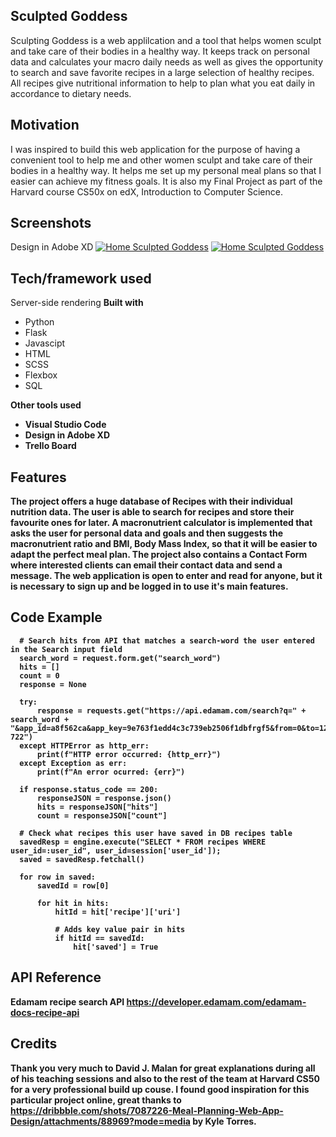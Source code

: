 ## Sculpted Goddess
 Sculpting Goddess is a web applilcation and a tool that helps women sculpt and take care of their bodies in a healthy way. It keeps track on personal data and calculates your macro daily needs as well as gives the opportunity to search and save favorite recipes in a large selection of healthy recipes. All recipes give nutritional information to help to plan what you eat daily in accordance to dietary needs.

## Motivation
I was inspired to build this web application for the purpose of having a convenient tool to help me and other women sculpt and take care of their bodies in a healthy way. It helps me set up my personal meal plans so that I easier can achieve my fitness goals. It is also my Final Project as part of the Harvard course CS50x on edX, Introduction to Computer Science.
 
## Screenshots
Design in Adobe XD
[![Home Sculpted Goddess](https://github.com/Bjornhona/Sculpted_goddess/blob/master/static/images/screen_shot.png)](https://github.com/Bjornhona/Sculpted_goddess/blob/master/static/images/screen_shot.png)
[![Home Sculpted Goddess](https://github.com/Bjornhona/Sculpted_goddess/blob/master/static/images/screen_shot_2.png)](https://github.com/Bjornhona/Sculpted_goddess/blob/master/static/images/screen_shot_2.png)

## Tech/framework used
Server-side rendering
<b>Built with</b>
- Python
- Flask
- Javascipt
- HTML
- SCSS
- Flexbox
- SQL

<b>Other tools used<b>
- Visual Studio Code
- Design in Adobe XD
- Trello Board

## Features
The project offers a huge database of Recipes with their individual nutrition data. The user is able to search for recipes and store their favourite ones for later. A macronutrient calculator is implemented that asks the user for personal data and goals and then suggests the macronutrient ratio and BMI, Body Mass Index, so that it will be easier to adapt the perfect meal plan. The project also contains a Contact Form where interested clients can email their contact data and send a message. The web application is open to enter and read for anyone, but it is necessary to sign up and be logged in to use it's main features.

## Code Example
```
  # Search hits from API that matches a search-word the user entered in the Search input field
  search_word = request.form.get("search_word")
  hits = []
  count = 0
  response = None

  try:
      response = requests.get("https://api.edamam.com/search?q=" + search_word + "&app_id=a8f562ca&app_key=9e763f1edd4c3c739eb2506f1dbfrgf5&from=0&to=12&calories=591-722")
  except HTTPError as http_err:
      print(f"HTTP error occurred: {http_err}")
  except Exception as err:
      print(f"An error ocurred: {err}")

  if response.status_code == 200:
      responseJSON = response.json()
      hits = responseJSON["hits"]
      count = responseJSON["count"]

  # Check what recipes this user have saved in DB recipes table
  savedResp = engine.execute("SELECT * FROM recipes WHERE user_id=:user_id", user_id=session['user_id']);
  saved = savedResp.fetchall()

  for row in saved:
      savedId = row[0]

      for hit in hits:
          hitId = hit['recipe']['uri']

          # Adds key value pair in hits
          if hitId == savedId:
              hit['saved'] = True

```

## API Reference
Edamam recipe search API
https://developer.edamam.com/edamam-docs-recipe-api

## Credits
Thank you very much to David J. Malan for great explanations during all of his teaching sessions and also to the rest of the team at Harvard CS50 for a very professional build up couse.
I found good inspiration for this particular project online, great thanks to https://dribbble.com/shots/7087226-Meal-Planning-Web-App-Design/attachments/88969?mode=media by Kyle Torres.